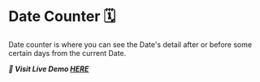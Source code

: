 # Date Counter 🗓️

Date counter is where you can see the Date's detail after or before some certain days from the current Date.

**_*🚀 Visit Live Demo [HERE](https://date-counter-five.vercel.app/)*_**
